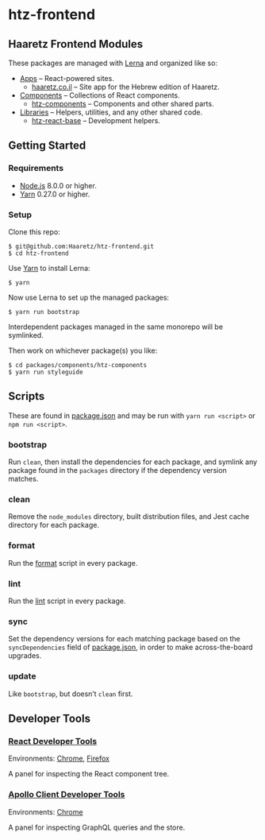 # htz-frontend

## Haaretz Frontend Modules

These packages are managed with [Lerna](https://lernajs.io/) and organized like so:

* [Apps](packages/apps) – React-powered sites.
  * [haaretz.co.il](packages/apps/haaretz.co.il) – Site app for the Hebrew edition of Haaretz.
* [Components](packages/components) – Collections of React components.
  * [htz-components](packages/components/htz-components) – Components and other shared parts.
* [Libraries](packages/libs) – Helpers, utilities, and any other shared code.
  * [htz-react-base](packages/libs/htz-react-base) – Development helpers.

## Getting Started

### Requirements

* [Node.js](https://nodejs.org/) 8.0.0 or higher.
* [Yarn](https://yarnpkg.com/en/docs/install) 0.27.0 or higher.

### Setup

Clone this repo:

```console
$ git@github.com:Haaretz/htz-frontend.git
$ cd htz-frontend
```

Use [Yarn](https://yarnpkg.com/) to install Lerna:

```console
$ yarn
```

Now use Lerna to set up the managed packages:

```console
$ yarn run bootstrap
```

Interdependent packages managed in the same monorepo will be symlinked.

Then work on whichever package(s) you like:

```console
$ cd packages/components/htz-components
$ yarn run styleguide
```

## Scripts

These are found in [package.json](package.json) and may be run with `yarn run <script>`
or `npm run <script>`.

### bootstrap

Run `clean`, then install the dependencies for each package, and symlink any
package found in the `packages` directory if the dependency version matches.

### clean

Remove the `node_modules` directory, built distribution files, and Jest cache
directory for each package.

### format

Run the [format](packages/libs/htz-react-base#format) script in every package.

### lint

Run the [lint](packages/libs/htz-react-base#lint) script in every package.

### sync

Set the dependency versions for each matching package based on the `syncDependencies`
field of [package.json](package.json), in order to make across-the-board upgrades.

### update

Like `bootstrap`, but doesn’t `clean` first.

## Developer Tools

### [React Developer Tools](https://github.com/facebook/react-devtools)

Environments: [Chrome](https://chrome.google.com/webstore/detail/react-developer-tools/fmkadmapgofadopljbjfkapdkoienihi), [Firefox](https://addons.mozilla.org/firefox/addon/react-devtools/)

A panel for inspecting the React component tree.

### [Apollo Client Developer Tools](https://github.com/apollographql/apollo-client-devtools)

Environments: [Chrome](https://chrome.google.com/webstore/detail/apollo-client-developer-t/jdkknkkbebbapilgoeccciglkfbmbnfm)

A panel for inspecting GraphQL queries and the store.
